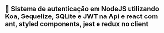 ## :rocket: Sistema de autenticação em NodeJS utilizando Koa, Sequelize, SQLite e JWT na Api e react com ant, styled components, jest e redux no client